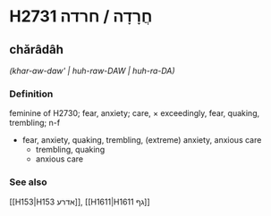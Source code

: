 # H2731 חֲרָדָה / חרדה

## chărâdâh

_(khar-aw-daw' | huh-raw-DAW | huh-ra-DA)_

### Definition

feminine of H2730; fear, anxiety; care, × exceedingly, fear, quaking, trembling; n-f

- fear, anxiety, quaking, trembling, (extreme) anxiety, anxious care
  - trembling, quaking
  - anxious care

### See also

[[H153|H153 אדרע]], [[H1611|H1611 גף]]
